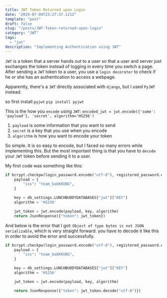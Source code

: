 ```yaml
---
title: JWT Token Returned upon Login
date: "2019-07-04T23:27:37.121Z"
template: "post"
draft: false
slug: "/posts/JWT-Token-returned-upon-login"
category: "JWT"
tags:
  - "jwt"
description: "Implementing Authentication using JWT"
---
```


`JWT` is a token that a server hands out to a user so that a user and server just exchanges the token instead of logging in every time you switch a page. After sending a `JWT` token to a user, you use a `login decorator` to check if he or she has an authentication to access a webpage.

Apparently, there's a `JWT` directly associated with `django`, but I used `PyJWT` instead.

so first install `pyjwt`
`pip install pyjwt`

This is the how you `encode` using `JWT`:
`encoded_jwt = jwt.encode({'some': 'payload'}, 'secret', algorithm='HS256')`

1. `payload` is some information that you want to send
2. `secret` is a key that you use when you encode
3. `algorithm` is how you want to encode your token

So simple. It is so easy to encode, but I faced so many errors while implementing this. But the most important thing is that you have to `decode` your `JWT` token before sending it to a user.

My first code was something like this:

```python
if bcrypt.checkpw(login_password.encode("utf-8"), registered_password.encode("utf-8")):
    payload = {
        "iss": "team_babKKUNG",
    }

    key = db_settings.LUNCHBUDDYDATABASES["jwt"]["KEY"]
    algorithm = 'HS256'

    jwt_token = jwt.encode(payload, key, algorithm)
    return JsonResponse({"token": jwt_token})
```

And below is the error that I got:
`Object of type bytes is not JSON serializable`,
which is very straight forward. you have to decode it like this in order to avoid the error and successfully.

```python
if bcrypt.checkpw(login_password.encode("utf-8"), registered_password.encode("utf-8")):
    payload = {
        "iss": "team_babKKUNG",
    }

    key = db_settings.LUNCHBUDDYDATABASES["jwt"]["KEY"]
    algorithm = 'HS256'

    jwt_token = jwt.encode(payload, key, algorithm)

    return JsonResponse({"token": jwt_token.decode("utf-8")})
```
